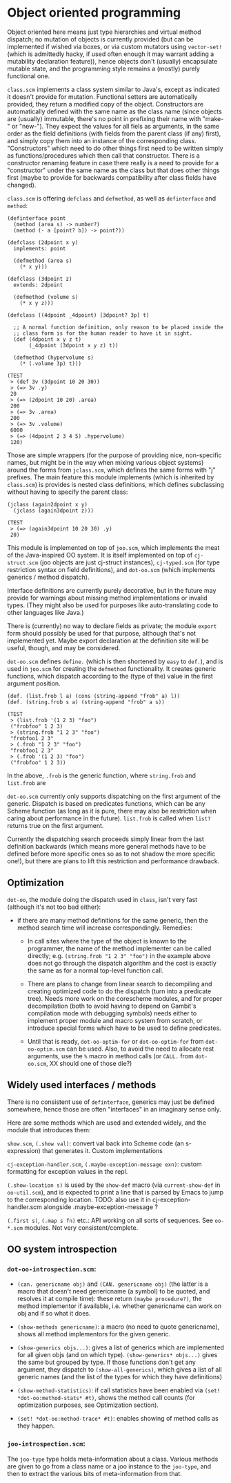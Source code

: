 # Object oriented programming

Object oriented here means just type hierarchies and virtual method
dispatch; no mutation of objects is currently provided (but can be
implemented if wished via boxes, or via custom mutators using
`vector-set!` (which is admittedly hacky, if used often enough it may
warrant adding a mutability declaration feature)), hence objects don't
(usually) encapsulate mutable state, and the programming style remains
a (mostly) purely functional one.

`class.scm` implements a class system similar to Java's, except as
indicated it doesn't provide for mutation. Functional setters are
automatically provided, they return a modified copy of the
object. Constructors are automatically defined with the same name as
the class name (since objects are (usually) immutable, there's no
point in prefixing their name with "make-" or "new-"). They expect the
values for all fiels as arguments, in the same order as the field
definitions (with fields from the parent class (if any) first), and
simply copy them into an instance of the corresponding
class. "Constructors" which need to do other things first need to be
written simply as functions/procedures which then call that
constructor. There is a constructor renaming feature in case there
really is a need to provide for a "constructor" under the same name as
the class but that does other things first (maybe to provide for
backwards compatibility after class fields have changed). 

`class.scm` is offering `defclass` and `defmethod`, as well as
`definterface` and `method`:

    (definterface point
      (method (area s) -> number?)
      (method (- a [point? b]) -> point?))

    (defclass (2dpoint x y)
      implements: point

      (defmethod (area s)
        (* x y)))

    (defclass (3dpoint z)
      extends: 2dpoint

      (defmethod (volume s)
        (* x y z)))

    (defclass ((4dpoint _4dpoint) [3dpoint? 3p] t)

      ;; A normal function definition, only reason to be placed inside the
      ;; class form is for the human reader to have it in sight.
      (def (4dpoint x y z t)
           (_4dpoint (3dpoint x y z) t))

      (defmethod (hypervolume s)
        (* (.volume 3p) t)))

    (TEST
     > (def 3v (3dpoint 10 20 30))
     > (=> 3v .y)
     20
     > (=> (2dpoint 10 20) .area)
     200
     > (=> 3v .area)
     200
     > (=> 3v .volume)
     6000
     > (=> (4dpoint 2 3 4 5) .hypervolume)
     120)

Those are simple wrappers (for the purpose of providing nice,
non-specific names, but might be in the way when mixing various object
systems) around the forms from `jclass.scm`, which defines the same
forms with "j" prefixes. The main feature this module implements
(which is inherited by `class.scm`) is provides is nested class
definitions, which defines subclassing without having to specify the
parent class:

    (jclass (again2dpoint x y)
      (jclass (again3dpoint z)))

    (TEST
     > (=> (again3dpoint 10 20 30) .y)
     20)

This module is implemented on top of `joo.scm`, which implements the
meat of the Java-inspired OO system. It is itself implemented on top
of `cj-struct.scm` (joo objects are just cj-struct instances),
`cj-typed.scm` (for type restriction syntax on field definitions), and
`dot-oo.scm` (which implements generics / method dispatch).

Interface definitions are currently purely decorative, but in the
future may provide for warnings about missing method implementations
or invalid types. (They might also be used for purposes like
auto-translating code to other languages like Java.)

There is (currently) no way to declare fields as private; the module
`export` form should possibly be used for that purpose, although
that's not implemented yet. Maybe export declaration at the definition
site will be useful, though, and may be considered.

`dot-oo.scm` defines `define.` (which is then shortened by `easy` to
`def.`), and is used in `joo.scm` for creating the `defmethod`
functionality. It creates generic functions, which dispatch according
to the (type of the) value in the first argument position.
  
    (def. (list.frob l a) (cons (string-append "frob" a) l))
    (def. (string.frob s a) (string-append "frob" a s))

    (TEST
     > (list.frob '(1 2 3) "foo")
     ("frobfoo" 1 2 3)
     > (string.frob "1 2 3" "foo")
     "frobfoo1 2 3"
     > (.frob "1 2 3" "foo")
     "frobfoo1 2 3"
     > (.frob '(1 2 3) "foo")
     ("frobfoo" 1 2 3))

In the above, `.frob` is the generic function, where `string.frob` and
`list.frob` are 

`dot-oo.scm` currently only supports dispatching on the first argument
of the generic. Dispatch is based on predicates functions, which can
be any Scheme function (as long as it is pure, there may also be
restriction when caring about performance in the future). `list.frob`
is called when `list?` returns true on the first argument.

Currently the dispatching search proceeds simply linear from the last
definition backwards (which means more general methods have to be
defined before more specific ones so as to not shadow the more
specific one!), but there are plans to lift this restriction and
performance drawback.


## Optimization

`dot-oo`, the module doing the dispatch used in `class`, isn't very
fast (although it's not too bad either):

* if there are many method definitions for the same generic, then the
  method search time will increase correspondingly. Remedies:

    * In call sites where the type of the object is known to the
      programmer, the name of the method implementer can be called
      directly; e.g. `(string.frob "1 2 3" "foo")` in the example
      above does not go through the dispatch algorithm and the cost is
      exactly the same as for a normal top-level function call.

    * There are plans to change from linear search to decompiling and
      creating optimized code to do the dispatch (turn into a
      predicate tree). Needs more work on the corescheme modules, and
      for proper decompilation (both to avoid having to depend on
      Gambit's compilation mode with debugging symbols) needs either
      to implement proper module and macro system from scratch, or
      introduce special forms which have to be used to define
      predicates.
      
    * Until that is ready, `dot-oo-optim-for` or `dot-oo-optim-for`
      from `dot-oo-optim.scm` can be used. Also, to avoid the need to
      allocate rest arguments, use the `%` macro in method calls (or
      `CALL.` from `dot-oo.scm`, XX should one of those die?)


## Widely used interfaces / methods

There is no consistent use of `definterface`, generics may just be
defined somewhere, hence those are often "interfaces" in an imaginary
sense only. 

Here are some methods which are used and extended widely, and the
module that introduces them:

`show.scm`, `(.show val)`: convert val back into Scheme code (an
s-expression) that generates it. Custom implementations 

`cj-exception-handler.scm`, `(.maybe-exception-message exn)`: custom
formatting for exception values in the repl.

`(.show-location s)` is used by the `show-def` macro (via
`current-show-def` in `oo-util.scm`), and is expected to print a line
that is parsed by Emacs to jump to the corresponding location. TODO:
also use it in cj-exception-handler.scm alongside
.maybe-exception-message ?

`(.first s)`, `(.map s fn)` etc.: API working on all sorts of
sequences.  See `oo-*.scm` modules. Not very consistent/complete.


## OO system introspection

### `dot-oo-introspection.scm`:

* `(can. genericname obj)` and `(CAN. genericname obj)` (the latter is
  a macro that doesn't need genericname (a symbol) to be quoted, and
  resolves it at compile time): these return `(maybe procedure?)`, the
  method implementor if available, i.e. whether genericname can work
  on obj and if so what it does.

* `(show-methods genericname)`: a macro (no need to quote
  genericname), shows all method implementors for the given generic.

* `(show-generics objs...)`: gives a list of generics which are
  implemented for all given objs (and on which type). `(show-generics*
  objs...)` gives the same but grouped by type. If those functions
  don't get any argument, they dispatch to `(show-all-generics)`,
  which gives a list of all generic names (and the list of the types
  for which they have definitions)

* `(show-method-statistics)`: if call statistics have been enabled via
  `(set! *dot-oo:method-stats* #t)`, shows the method call counts (for
  optimization purposes, see Optimization section).

* `(set! *dot-oo:method-trace* #t)`: enables showing of method calls
  as they happen.

### `joo-introspection.scm`: 

The `joo-type` type holds meta-information about a class. Various
methods are given to go from a class name or a joo instance to the
`joo-type`, and then to extract the various bits of meta-information
from that.

